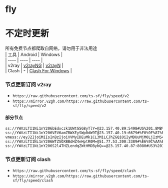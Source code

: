 # fly
# 不定时更新
所有免费节点都爬取自网络，请勿用于非法用途  
|  工具  | Android  | Windows  |  
|  ----  | ----   | ----  |  
| v2ray  | [v2rayNG](https://github.com/2dust/v2rayNG/releases) | [v2rayN](https://github.com/2dust/v2rayN/releases) |  
| Clash  | - | [Clash For Windows](https://github.com/2dust/clashN/releases) | 
  
### 节点更新订阅  v2ray
- `https://raw.githubusercontent.com/ts-sf/fly/speed/v2`  
- `https://mirror.v2gh.com/https://raw.githubusercontent.com/ts-sf/fly/speed/v2`  

#### 部分节点  
``` 
ss://YWVzLTI1Ni1nY206bEdxczk1UWtGSG8yTlY=@23.157.40.89:5498#US%201.8MB%2Fs
ss://YWVzLTI1Ni1nY206VEV6amZBWXEySWp0dW9T@23.157.40.19:6679#%F0%9F%87%BA%F0%9F%87%B8US%E5%8C%97%E7%BE%8E%20396.8KB%2Fs
vmess://eyJ2IjoiMiIsInBzIjoiVVMyIDEuMk1CL3MiLCJhZGQiOiIyMDUuMjM0LjIzMS4zNSIsInBvcnQiOiIzMTQzMyIsImlkIjoiNTBlODI1ODEtYmQxNC00NTI3LWY3ZDYtZTc4MjRjZDI2ZjU3IiwiYWlkIjoiMCIsInNjeSI6ImF1dG8iLCJuZXQiOiJ0Y3AiLCJ0eXBlIjoiIiwiaG9zdCI6IiIsInBhdGgiOiIiLCJ0bHMiOiIiLCJzbmkiOiIiLCJ0ZXN0X25hbWUiOiJVUzIifQ==
ss://YWVzLTI1Ni1nY206WTZSOXBBdHZ4eHptR0M=@51.77.53.200:3389#%E6%9C%AA%E7%9F%A53%201.8MB%2Fs
ss://YWVzLTI1Ni1nY206S2l4THZLendqZWtHMDBybQ==@23.157.40.87:8080#US3%201.9MB%2Fs
```
### 节点更新订阅  clash
- `https://raw.githubusercontent.com/ts-sf/fly/speed/clash`  
- `https://mirror.v2gh.com/https://raw.githubusercontent.com/ts-sf/fly/speed/clash`  


